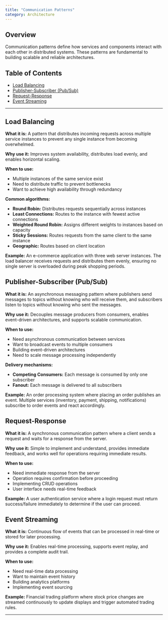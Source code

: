 ```yaml
---
title: "Communication Patterns"
category: Architecture
---
```


## Overview

Communication patterns define how services and components interact with each other in distributed systems. These patterns are fundamental to building scalable and reliable architectures.

## Table of Contents

- [Load Balancing](#load-balancing)
- [Publisher-Subscriber (Pub/Sub)](#publisher-subscriber-pubsub)
- [Request-Response](#request-response)
- [Event Streaming](#event-streaming)

---

## Load Balancing

**What it is:** A pattern that distributes incoming requests across multiple service instances to prevent any single instance from becoming overwhelmed.

**Why use it:** Improves system availability, distributes load evenly, and enables horizontal scaling.

**When to use:**
- Multiple instances of the same service exist
- Need to distribute traffic to prevent bottlenecks
- Want to achieve high availability through redundancy

**Common algorithms:**
- **Round Robin:** Distributes requests sequentially across instances
- **Least Connections:** Routes to the instance with fewest active connections
- **Weighted Round Robin:** Assigns different weights to instances based on capacity
- **Sticky Sessions:** Routes requests from the same client to the same instance
- **Geographic:** Routes based on client location

**Example:** An e-commerce application with three web server instances. The load balancer receives requests and distributes them evenly, ensuring no single server is overloaded during peak shopping periods.

## Publisher-Subscriber (Pub/Sub)

**What it is:** An asynchronous messaging pattern where publishers send messages to topics without knowing who will receive them, and subscribers listen to topics without knowing who sent the messages.

**Why use it:** Decouples message producers from consumers, enables event-driven architectures, and supports scalable communication.

**When to use:**
- Need asynchronous communication between services
- Want to broadcast events to multiple consumers
- Building event-driven architectures
- Need to scale message processing independently

**Delivery mechanisms:**
- **Competing Consumers:** Each message is consumed by only one subscriber
- **Fanout:** Each message is delivered to all subscribers

**Example:** An order processing system where placing an order publishes an event. Multiple services (inventory, payment, shipping, notifications) subscribe to order events and react accordingly.

## Request-Response

**What it is:** A synchronous communication pattern where a client sends a request and waits for a response from the server.

**Why use it:** Simple to implement and understand, provides immediate feedback, and works well for operations requiring immediate results.

**When to use:**
- Need immediate response from the server
- Operation requires confirmation before proceeding
- Implementing CRUD operations
- User interface needs real-time feedback

**Example:** A user authentication service where a login request must return success/failure immediately to determine if the user can proceed.

## Event Streaming

**What it is:** Continuous flow of events that can be processed in real-time or stored for later processing.

**Why use it:** Enables real-time processing, supports event replay, and provides a complete audit trail.

**When to use:**
- Need real-time data processing
- Want to maintain event history
- Building analytics platforms
- Implementing event sourcing

**Example:** Financial trading platform where stock price changes are streamed continuously to update displays and trigger automated trading rules.

---

